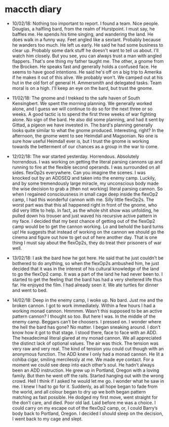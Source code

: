 # maccth diary
- 10/02/18: Nothing too important to report. I found a team. Nice people. Douglas, a halfling bard, from the realm of Hurstpoint. I must say, he baffles me. He spends his time singing, and wandering the land. He does walk in a funny way. Feet angled like a sextant. Probably because he wanders too much. He left us early. He said he had some business to clear up. Probably some dark stuff he doesn't want to tell us about. I'll watch him closely. But you see, you can always trust a man with angled flappers. That's one thing my father taught me. The other, a gnome from the Brocken. He speaks fast and generally holds a confused face. He seems to have good intentions. He said he's off on a big trip to Amerika if he makes it out of this alive. We probably won't. We camped out at his hut in the old fort of general H. Ammersmith and delegated tasks. Team moral is on a high. I'll keep an eye on the bard, but trust the gnome.

- 11/02/18: The gnome and I trekked to the safe haven of South Kensingbert. We spent the morning planning. We generally worked alone, and I guess we will continue to do so for the next three or so weeks. A good tactic is to spend the first three weeks of war fighting alone. No sign of the bard. He also did some planning, and had it sent by Gittad, a pigeon we have invested in. The bard's planning generally looks quite similar to what the gnome produced. Interesting, right? In the afternoon, the gnome went to see Heimdall and Magsonian. No one is sure how useful Heimdall ever is, but I trust the gnome is working towards the betterment of our chances as a group in the war to come.

- 12/02/18: The war started yesterday. Horrendous. Absolutely horrendous. I was working on getting the literal parsing cannons up and running to fire at the flexible second operands. I was surrounded on all sides. flexOp2s everywhere. Can you imagine the scenes. I was knocked out by an ADDSEQ and taken into the enemy camp. Luckily, and by some tremendously large miracle, my unconscious body made the wise decision to grab a (then not working) literal parsing cannon. So when I regained consciousness in small cage deep inside the flexOp2 camp, I had this wonderful cannon with me. Silly little flexOp2s. The worst part was that this all happened right in front of the gnome, who did very little to help. In fact, as the whole shit show was unfolding, he pulled down his trouser  and just waved his recursive active pattern in my face. I decided that my best chance of getting out of the flexOp2 camp would be to get the cannon working. Lo and behold the bard turns up! He suggests that instead of working on the cannon we should go the cinema and figure out how to get out of here another day. That is one thing I must say about the flexOp2s, they do treat their prisoners of war well.

- 13/02/18: I ask the bard how he got here. He said that he just couldn’t be bothered to do anything, so when the flexOp2s ambushed him, he just decided that it was in the interest of his cultural knowledge of the land to go the flexOp2 camp. It was a part of the land he had never been to. I started to get the feeling that the bard has had a very sheltered life thus far. He enjoyed the film. I had already seen it. We ate turtles for dinner and went to bed.

- 14/02/18: Deep in the enemy camp, I woke up. No bard. Just me and the broken cannon. I got to work immediately. Within a few hours I had a working monad cannon. Hmmmm. Wasn’t this supposed to be an active pattern cannon? I thought so too. But here I was. In the middle of the enemy camp. Beggars can’t be choosers. I pressed on.  I wonder where the hell the bard has gone? No matter. I began sneaking around. I don’t know how it got to that stage. I stood there, face to face with an ADD. The hexadecimal literal glared at my monad cannon. We all appreciated the distinct lack of optional values. The air was thick. The tension was very raw and very real. The kind of tension you could cut though with an anonymous function. The ADD knew I only had a monad cannon. He lit a cohiba cigar, smiling mercilessly at me. We made eye contact. For a moment we could see deep into each other’s soul. He hadn’t always been an ADD instruction. He grew up in Portland, Oregon with a loving family. But then he went off the rails. Started hanging out with the wrong crowd. Hell I think if I asked he would let me go. I wonder what he saw in me. I knew I had to go for it. Suddenly, as all hope began to fade from the world, and all colour began to dry up we both began pattern matching as fast possible. He dodged my first move, went straight for the don’t care, and died. Poor old lad. Laid before me was a choice. I could carry on my escape out of the flexOp2 camp, or, I could Barry’s body back to Portland, Oregon. I decided I should sleep on the decision, I went back to my cage and slept.